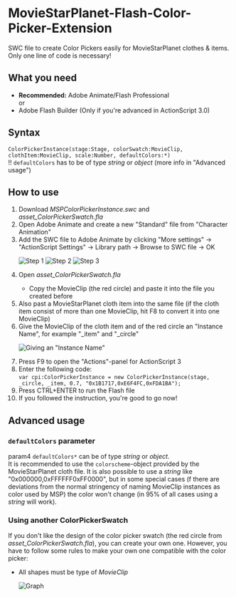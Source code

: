# MovieStarPlanet-Flash-Color-Picker-Extension #
SWC file to create Color Pickers easily for MovieStarPlanet clothes & items. Only one line of code is necessary!

## What you need ##
<ul>
<li> <b>Recommended:</b> Adobe Animate/Flash Professional</li>
or
<li> Adobe Flash Builder (Only if you're advanced in ActionScript 3.0)</li>
</ul>

## Syntax ##
<code>ColorPickerInstance(stage:Stage, colorSwatch:MovieClip, clothItem:MovieClip, scale:Number, defaultColors:*)</code><br>
!! <code>defaultColors</code> has to be of type <i>string</i> or <i>object</i> (more info in "Advanced usage")
## How to use ##
<ol>
<li>Download <i>MSPColorPickerInstance.swc</i> and <i>asset_ColorPickerSwatch.fla</i></li>
<li>Open Adobe Animate and create a new "Standard" file from "Character Animation"</li>
<li>Add the SWC file to Adobe Animate by clicking "More settings" -> "ActionScript Settings" -> Library path -> Browse to SWC file -> OK
  
  ![Step 1](https://user-images.githubusercontent.com/117317661/227786937-5211ed30-8208-43ae-8c3e-b5ff3ccd2262.jpg)
  ![Step 2](https://user-images.githubusercontent.com/117317661/227787115-343d55c5-2f50-4222-b177-f9e082b8383b.jpg)
  ![Step 3](https://user-images.githubusercontent.com/117317661/227787213-13ee4964-4654-4387-9671-b2dc94e609a5.jpg)
  </li>
  <li>Open <i>asset_ColorPickerSwatch.fla</i></li>
  <ul>
    <li>Copy the MovieClip (the red circle) and paste it into the file you created before</li>
  </ul>
  <li>Also past a MovieStarPlanet cloth item into the same file (if the cloth item consist of more than one MovieClip, hit F8 to convert it into one MovieClip)</li>
  <li>Give the MovieClip of the cloth item and of the red circle an "Instance Name", for example "_item" and "_circle"
  
  ![Giving an "Instance Name"](https://user-images.githubusercontent.com/117317661/227787592-bfb5721b-363c-4cae-a9a4-ac689ae09e84.jpg)
    </li>
  <li>Press F9 to open the "Actions"-panel for ActionScript 3</li>
  <li>Enter the following code:<br><code>var cpi:ColorPickerInstance = new ColorPickerInstance(stage, _circle, _item, 0.7, "0x1B1717,0xE6F4FC,0xFDA1BA");</code></li>
  <li>Press CTRL+ENTER to run the Flash file</li>
  <li>If you followed the instruction, you're good to go now!</li>
</ol>

## Advanced usage ##
### <code>defaultColors</code> parameter ###
param4 <code>defaultColors*</code> can be of type <i>string</i> or <i>object</i>.<br>It is recommended to use the <code>colorscheme</code>-object provided by the MovieStarPlanet cloth file. It is also possible to use a <i>string</i> like "0x000000,0xFFFFFF0xFF0000", but in some special cases (f there are deviations from the normal stringency of naming MovieClip instances as color used by MSP) the color won't change (in 95% of all cases using a <i>string</i> will work).

### Using another ColorPickerSwatch ###
If you don't like the design of the color picker swatch (the red circle from <i>asset_ColorPickerSwatch.fla</i>), you can create your own one. However, you have to follow some rules to make your own one compatible with the color picker:
<ul>
  <li>All shapes must be type of <i>MovieClip</i></li>
  
  ![Graph](https://user-images.githubusercontent.com/117317661/227789377-737cc5a6-5746-40ae-b30c-4f035554a0fe.png)
</ul>
